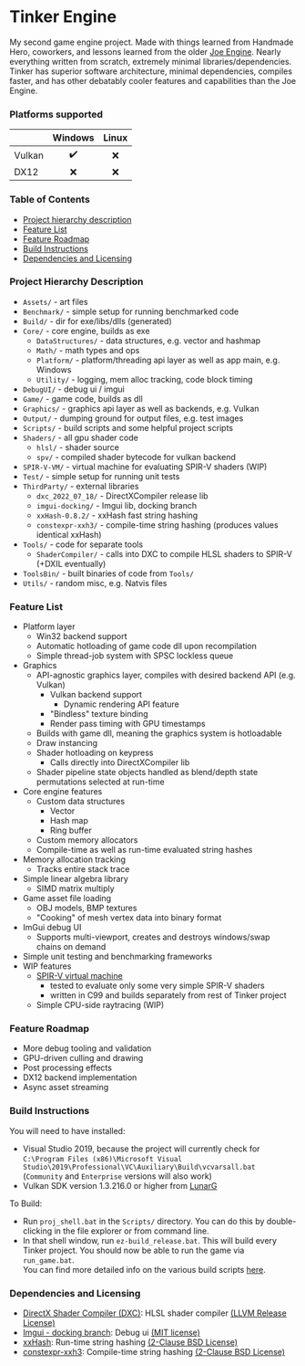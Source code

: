 # Tinker Engine

My second game engine project. Made with things learned from Handmade Hero, coworkers, and lessons learned from the older [Joe Engine](https://github.com/klingerj/Joe-Engine). Nearly everything written from scratch, extremely minimal libraries/dependencies. Tinker has superior software architecture, minimal dependencies, compiles faster, and has other debatably cooler features and capabilities than the Joe Engine.

### Platforms supported
| | Windows | Linux |
|-|:-------:|:------:
|Vulkan| ✔️ | :x: |
|DX12  | :x: | :x: |

### Table of Contents
* [Project hierarchy description](#project-hierarchy-description)
* [Feature List](#feature-list)
* [Feature Roadmap](#feature-roadmap)
* [Build Instructions](#build-instructions)
* [Dependencies and Licensing](#dependencies-and-licensing)

### Project Hierarchy Description
* <code>Assets/</code> - art files
* <code>Benchmark/</code> - simple setup for running benchmarked code
* <code>Build/</code> - dir for exe/libs/dlls (generated)
* <code>Core/</code> - core engine, builds as exe
  * <code>DataStructures/</code> - data structures, e.g. vector and hashmap
  * <code>Math/</code> - math types and ops
  * <code>Platform/</code> - platform/threading api layer as well as app main, e.g. Windows
  * <code>Utility/</code> - logging, mem alloc tracking, code block timing
* <code>DebugUI/</code> - debug ui / imgui 
* <code>Game/</code> - game code, builds as dll
* <code>Graphics/</code> - graphics api layer as well as backends, e.g. Vulkan
* <code>Output/</code> - dumping ground for output files, e.g. test images
* <code>Scripts/</code> - build scripts and some helpful project scripts
* <code>Shaders/</code> - all gpu shader code
  * <code>hlsl/</code> - shader source
  * <code>spv/</code> - compiled shader bytecode for vulkan backend
* <code>SPIR-V-VM/</code> - virtual machine for evaluating SPIR-V shaders (WIP)
* <code>Test/</code> - simple setup for running unit tests
* <code>ThirdParty/</code> - external libraries
  * <code>dxc_2022_07_18/</code> - DirectXCompiler release lib
  * <code>imgui-docking/</code> - Imgui lib, docking branch
  * <code>xxHash-0.8.2/</code> - xxHash fast string hashing
  * <code>constexpr-xxh3/</code> - compile-time string hashing (produces values identical xxHash)
* <code>Tools/</code> - code for separate tools
  * <code>ShaderCompiler/</code> - calls into DXC to compile HLSL shaders to SPIR-V (+DXIL eventually) 
* <code>ToolsBin/</code> - built binaries of code from <code>Tools/</code>
* <code>Utils/</code> - random misc, e.g. Natvis files

### Feature List
* Platform layer
  * Win32 backend support 
  * Automatic hotloading of game code dll upon recompilation
  * Simple thread-job system with SPSC lockless queue
* Graphics
  * API-agnostic graphics layer, compiles with desired backend API (e.g. Vulkan)
    * Vulkan backend support
      * Dynamic rendering API feature
    * "Bindless" texture binding
    * Render pass timing with GPU timestamps
  * Builds with game dll, meaning the graphics system is hotloadable
  * Draw instancing 
  * Shader hotloading on keypress
    * Calls directly into DirectXCompiler lib
  * Shader pipeline state objects handled as blend/depth state permutations selected at run-time 
* Core engine features
  * Custom data structures
    * Vector
    * Hash map
    * Ring buffer
  * Custom memory allocators
  * Compile-time as well as run-time evaluated string hashes
* Memory allocation tracking
  * Tracks entire stack trace 
* Simple linear algebra library
  * SIMD matrix multiply 
* Game asset file loading
  * OBJ models, BMP textures
  * "Cooking" of mesh vertex data into binary format
* ImGui debug UI
  * Supports multi-viewport, creates and destroys windows/swap chains on demand
* Simple unit testing and benchmarking frameworks
* WIP features
  * [SPIR-V virtual machine](SPIR-V-VM)
    * tested to evaluate only some very simple SPIR-V shaders
    * written in C99 and builds separately from rest of Tinker project
  * Simple CPU-side raytracing (WIP)

### Feature Roadmap
* More debug tooling and validation
* GPU-driven culling and drawing
* Post processing effects
* DX12 backend implementation
* Async asset streaming

### Build Instructions
You will need to have installed:
* Visual Studio 2019, because the project will currently check for  
<code>C:\Program Files (x86)\Microsoft Visual Studio\2019\Professional\VC\Auxiliary\Build\vcvarsall.bat</code>  
(<code>Community</code> and <code>Enterprise</code> versions will also work)
* Vulkan SDK version 1.3.216.0 or higher from [LunarG](https://vulkan.lunarg.com/sdk/home#windows)

To Build:
* Run <code>proj_shell.bat</code> in the <code>Scripts/</code> directory. You can do this by double-clicking in the file explorer or from command line.
* In that shell window, run <code>ez-build_release.bat</code>. This will build every Tinker project.
You should now be able to run the game via <code>run_game.bat</code>.  
You can find more detailed info on the various build scripts [here](Scripts/README.md).

### Dependencies and Licensing
* [DirectX Shader Compiler (DXC)](https://github.com/microsoft/DirectXShaderCompiler): HLSL shader compiler [(LLVM Release License)](https://github.com/microsoft/DirectXShaderCompiler/blob/main/LICENSE.TXT)
* [Imgui - docking branch](https://github.com/ocornut/imgui): Debug ui [(MIT license)](ThirdParty/imgui-docking/LICENSE.txt)
* [xxHash](https://github.com/Cyan4973/xxHash): Run-time string hashing [(2-Clause BSD License)](ThirdParty/xxHash-0.8.2/LICENSE)
* [constexpr-xxh3](https://github.com/chys87/constexpr-xxh3): Compile-time string hashing [(2-Clause BSD License)](https://github.com/chys87/constexpr-xxh3/blob/main/LICENSE)
